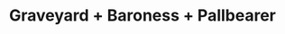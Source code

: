 ---
layout: post
category: concert
title: Graveyard + Baroness + Pallbearer
artists: 
- Graveyard
- Baroness
- Pallbearer
place: 
- L'Olympia
country: France
city: Paris
---